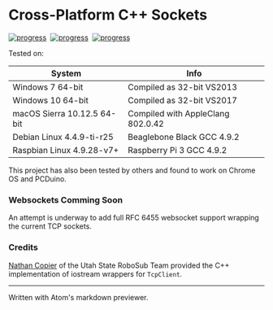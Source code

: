 # Cross-Platform C++ Sockets

[![progress](https://img.shields.io/badge/OSX-pass-green.svg)]()&nbsp;
[![progress](https://img.shields.io/badge/Win32-unknown-yellow.svg)]()&nbsp;
[![progress](https://img.shields.io/badge/Debian-unknown-yellow.svg)]()

Tested on:<br>

| System | Info |
| --- | --- |
| Windows 7 64-bit | Compiled as 32-bit VS2013 |
| Windows 10 64-bit | Compiled as 32-bit VS2017 |
| macOS Sierra 10.12.5 64-bit | Compiled with AppleClang 802.0.42 |
| Debian Linux 4.4.9-ti-r25 | Beaglebone Black GCC 4.9.2 |
| Raspbian Linux 4.9.28-v7+ | Raspberry Pi 3 GCC 4.9.2 |

This project has also been tested by others and found to work on Chrome OS and PCDuino.

### Websockets Comming Soon
An attempt is underway to add full RFC 6455 websocket support wrapping the current TCP sockets.

### Credits
[Nathan Copier](https://github.com/nfcopier) of the Utah State RoboSub Team provided the C++ implementation of iostream wrappers for `TcpClient`.


___
Written with Atom's markdown previewer.
